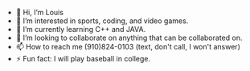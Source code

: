 - 👋 Hi, I’m Louis
- 👀 I’m interested in sports, coding, and video games.
- 🌱 I’m currently learning C++ and JAVA.
- 💞️ I’m looking to collaborate on anything that can be collaborated on.
- 📫 How to reach me (910)824-0103 (text, don't call, I won't answer)
- ⚡ Fun fact: I will play baseball in college.

<!---
lsmelcer/lsmelcer is a ✨ special ✨ repository because its `README.md` (this file) appears on your GitHub profile.
You can click the Preview link to take a look at your changes.
--->
